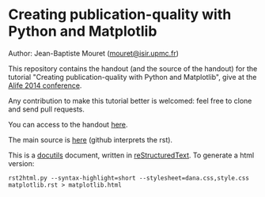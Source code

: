 Creating publication-quality with Python and Matplotlib
=======================================================

Author: Jean-Baptiste Mouret (mouret@isir.upmc.fr)

This repository contains the handout (and the source of the handout) for the tutorial "Creating publication-quality with Python and Matplotlib", give at the [Alife 2014 conference](http://blogs.cornell.edu/alife14nyc/).

Any contribution to make this tutorial better is welcomed: feel free to clone and send pull requests.

You can access to the handout [here]( http://htmlpreview.github.com/?https://github.com/jbmouret/matplotlib_for_papers/blob/master/matplotlib.html).

The main source is [here](matplotlib.rst) (github interprets the rst).

This is a [docutils](http://docutils.sourceforge.net/) document, written in [reStructuredText](http://docutils.sourceforge.net/rst.html). To generate a html version:

```
rst2html.py --syntax-highlight=short --stylesheet=dana.css,style.css matplotlib.rst > matplotlib.html
```

 